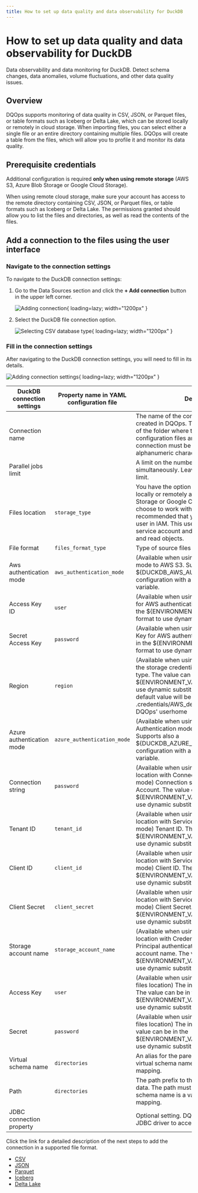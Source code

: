 ```yaml
---
title: How to set up data quality and data observability for DuckDB
---
```

# How to set up data quality and data observability for DuckDB
Data observability and data monitoring for DuckDB. Detect schema changes, data anomalies, volume fluctuations, and other data quality issues.

## Overview

DQOps supports monitoring of data quality in CSV, JSON, or Parquet files, or table formats such as Iceberg or Delta Lake, which can be stored locally or remotely in cloud storage. 
When importing files, you can select either a single file or an entire directory containing multiple files. 
DQOps will create a table from the files, which will allow you to profile it and monitor its data quality.

## Prerequisite credentials

Additional configuration is required **only when using remote storage** (AWS S3, Azure Blob Storage or Google Cloud Storage).

When using remote cloud storage, make sure your account has access to the remote directory containing CSV, JSON, or Parquet files, or table formats such as Iceberg or Delta Lake.
The permissions granted should allow you to list the files and directories, as well as read the contents of the files.

## Add a connection to the files using the user interface

### **Navigate to the connection settings**

To navigate to the DuckDB connection settings:

1. Go to the Data Sources section and click the **+ Add connection** button in the upper left corner.

    ![Adding connection](https://dqops.com/docs/images/working-with-dqo/adding-connections/adding-connection2.png){ loading=lazy; width="1200px" }

2. Select the DuckDB file connection option.

    ![Selecting CSV database type](https://dqops.com/docs/images/working-with-dqo/adding-connections/adding-connection-duckdb.png){ loading=lazy; width="1200px" }


### **Fill in the connection settings**

After navigating to the DuckDB connection settings, you will need to fill in its details.

![Adding connection settings](https://dqops.com/docs/images/working-with-dqo/adding-connections/connection-settings-duckdb.png){ loading=lazy; width="1200px" }

| DuckDB connection settings | Property name in YAML configuration file | Description                                                                                                                                                                                                                                                                                                                | 
|----------------------------|------------------------------------------|----------------------------------------------------------------------------------------------------------------------------------------------------------------------------------------------------------------------------------------------------------------------------------------------------------------------------|
| Connection name            |                                          | The name of the connection that will be created in DQOps. This will also be the name of the folder where the connection configuration files are stored. The name of the connection must be unique and consist of alphanumeric characters.                                                                                  |
| Parallel jobs limit        |                                          | A limit on the number of jobs that can run simultaneously. Leave empty to disable the limit.                                                                                                                                                                                                                               |
| Files location             | `storage_type`                           | You have the option to import files stored locally or remotely at AWS S3, Azure Blob Storage or Google Cloud Storage. If you choose to work with files remotely, it is recommended that you create a specialized user in IAM. This user should be used as a service account and given permission to list and read objects. |
| File format                | `files_format_type`                      | Type of source files for DuckDB.                                                                                                                                                                                                                                                                                           |
| Aws authentication mode    | `aws_authentication_mode`                | (Available when using AWS S3) Authentication mode to AWS S3. Supports also a ${DUCKDB_AWS_AUTHENTICATION_MODE} configuration with a custom environment variable.                                                                                                                                                           |
| Access Key ID              | `user`                                   | (Available when using AWS S3) Access Key ID for AWS authentication. The value can be in the ${ENVIRONMENT_VARIABLE_NAME} format to use dynamic substitution.                                                                                                                                                               |
| Secret Access Key          | `password`                               | (Available when using AWS S3) Secret Access Key for AWS authentication. The value can be in the ${ENVIRONMENT_VARIABLE_NAME} format to use dynamic substitution.                                                                                                                                                           |
| Region                     | `region`                                 | (Available when using AWS S3) The region for the storage credentials for a remote storage type. The value can be in the ${ENVIRONMENT_VARIABLE_NAME} format to use dynamic substitution. When not set the default value will be loaded from .credentials/AWS_default_config file in your DQOps' userhome                   |
| Azure authentication mode  | `azure_authentication_mode`              | (Available when using Azure Blob Storage) Authentication mode to Azure Blob Storage. Supports also a ${DUCKDB_AZURE_AUTHENTICATION_MODE} configuration with a custom environment variable.                                                                                                                                 |
| Connection string          | `password`                               | (Available when using Azure Blob Storage files location with Connection String authentication mode) Connection string to the Azure Storage Account. The value can be in the ${ENVIRONMENT_VARIABLE_NAME} format to use dynamic substitution.                                                                               |
| Tenant ID                  | `tenant_id`                              | (Available when using Azure Blob Storage files location with Service Principal authentication mode) Tenant ID. The value can be in the ${ENVIRONMENT_VARIABLE_NAME} format to use dynamic substitution.                                                                                                                    |
| Client ID                  | `client_id`                              | (Available when using Azure Blob Storage files location with Service Principal authentication mode) Client ID. The value can be in the ${ENVIRONMENT_VARIABLE_NAME} format to use dynamic substitution.                                                                                                                    |
| Client Secret              | `client_secret`                          | (Available when using Azure Blob Storage files location with Service Principal authentication mode) Client Secret. The value can be in the ${ENVIRONMENT_VARIABLE_NAME} format to use dynamic substitution.                                                                                                                |
| Storage account name       | `storage_account_name`                   | (Available when using Azure Blob Storage files location with Credential Chain or Service Principal authentication mode) Storage account name. The value can be in the ${ENVIRONMENT_VARIABLE_NAME} format to use dynamic substitution.                                                                                     |
| Access Key                 | `user`                                   | (Available when using Google Cloud Storage files location) The interoperability access key. The value can be in the ${ENVIRONMENT_VARIABLE_NAME} format to use dynamic substitution.                                                                                                                                                                                                                                               |
| Secret                     | `password`                               | (Available when using Google Cloud Storage files location) The interoperability secret. The value can be in the ${ENVIRONMENT_VARIABLE_NAME} format to use dynamic substitution.                                                                                                                                                                                                                                                   |
| Virtual schema name        | `directories`                            | An alias for the parent directory with data. The virtual schema name is a key of the directories mapping.                                                                                                                                                                                                                  |
| Path                       | `directories`                            | The path prefix to the parent directory with data. The path must be absolute. The virtual schema name is a value of the directories mapping.                                                                                                                                                                               |
| JDBC connection property   |                                          | Optional setting. DQOps supports using the JDBC driver to access DuckDB.                                                                                                                                                                                                                                                   |

Click the link for a detailed description of the next steps to add the connection in a supported file format.

- [CSV](./csv.md#setting-the-path-to-data-import)
- [JSON](./json.md#setting-the-path-to-data-import)
- [Parquet](./parquet.md#setting-the-path-to-data-import)
- [Iceberg](./iceberg.md#setting-the-path-to-data-import)
- [Delta Lake](./deltalake.md#setting-the-path-to-data-import)